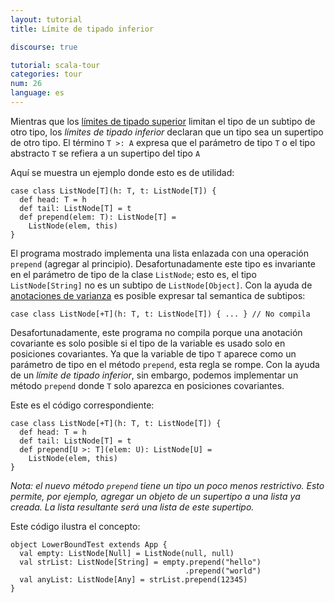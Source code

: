 ```yaml
---
layout: tutorial
title: Límite de tipado inferior

discourse: true

tutorial: scala-tour
categories: tour
num: 26
language: es
---
```


Mientras que los [límites de tipado superior](upper-type-bounds.html) limitan el tipo de un subtipo de otro tipo, los *límites de tipado inferior* declaran que un tipo sea un supertipo de otro tipo. El término `T >: A` expresa que el parámetro de tipo `T` o el tipo abstracto `T` se refiera a un supertipo del tipo `A`

Aquí se muestra un ejemplo donde esto es de utilidad:

    case class ListNode[T](h: T, t: ListNode[T]) {
      def head: T = h
      def tail: ListNode[T] = t
      def prepend(elem: T): ListNode[T] =
        ListNode(elem, this)
    }

El programa mostrado implementa una lista enlazada con una operación `prepend` (agregar al principio). Desafortunadamente este tipo es invariante en el parámetro de tipo de la clase `ListNode`; esto es, el tipo `ListNode[String]` no es un subtipo de `ListNode[Object]`. Con la ayuda de [anotaciones de varianza](variances.html) es posible expresar tal semantica de subtipos:

    case class ListNode[+T](h: T, t: ListNode[T]) { ... } // No compila

Desafortunadamente, este programa no compila porque una anotación covariante es solo posible si el tipo de la variable es usado solo en posiciones covariantes. Ya que la variable de tipo `T` aparece como un parámetro de tipo en el método `prepend`, esta regla se rompe. Con la ayuda de un *límite de tipado inferior*, sin embargo, podemos implementar un método `prepend` donde `T` solo aparezca en posiciones covariantes.

Este es el código correspondiente:

    case class ListNode[+T](h: T, t: ListNode[T]) {
      def head: T = h
      def tail: ListNode[T] = t
      def prepend[U >: T](elem: U): ListNode[U] =
        ListNode(elem, this)
    }

_Nota: el nuevo método `prepend` tiene un tipo un poco menos restrictivo. Esto permite, por ejemplo, agregar un objeto de un supertipo a una lista ya creada. La lista resultante será una lista de este supertipo._

Este código ilustra el concepto:

    object LowerBoundTest extends App {
      val empty: ListNode[Null] = ListNode(null, null)
      val strList: ListNode[String] = empty.prepend("hello")
                                           .prepend("world")
      val anyList: ListNode[Any] = strList.prepend(12345)
    }

